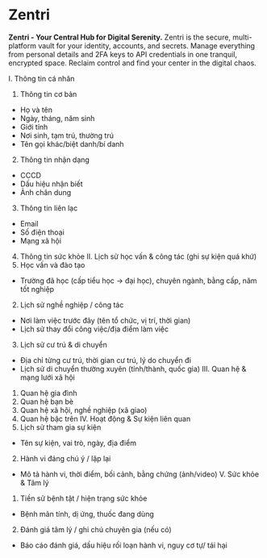 # Zentri

**Zentri - Your Central Hub for Digital Serenity.** Zentri is the secure, multi-platform vault for your identity, accounts, and secrets. Manage everything from personal details and 2FA keys to API credentials in one tranquil, encrypted space. Reclaim control and find your center in the digital chaos.

I. Thông tin cá nhân

1. Thông tin cơ bản

- Họ và tên
- Ngày, tháng, năm sinh
- Giới tính
- Nơi sinh, tạm trú, thường trú
- Tên gọi khác/biệt danh/bí danh

2. Thông tin nhận dạng

- CCCD
- Dấu hiệu nhận biết
- Ảnh chân dung

3. Thông tin liên lạc

- Email
- Số điện thoại
- Mạng xã hội

4. Thông tin sức khỏe
   II. Lịch sử học vấn & công tác (ghi sự kiện quá khứ)
1. Học vấn và đào tạo

- Trường đã học (cấp tiểu học → đại học), chuyên ngành, bằng cấp, năm tốt nghiệp

2. Lịch sử nghề nghiệp / công tác

- Nơi làm việc trước đây (tên tổ chức, vị trí, thời gian)
- Lịch sử thay đổi công việc/địa điểm làm việc

3. Lịch sử cư trú & di chuyển

- Địa chỉ từng cư trú, thời gian cư trú, lý do chuyển đi
- Lịch sử di chuyển thường xuyên (tỉnh/thành, quốc gia)
  III. Quan hệ & mạng lưới xã hội

1. Quan hệ gia đình
2. Quan hệ bạn bè
3. Quan hệ xã hội, nghề nghiệp (xã giao)
4. Quan hệ bậc trên
   IV. Hoạt động & Sự kiện liên quan
5. Lịch sử tham gia sự kiện

- Tên sự kiện, vai trò, ngày, địa điểm

2. Hành vi đáng chú ý / lặp lại

- Mô tả hành vi, thời điểm, bối cảnh, bằng chứng (ảnh/video)
  V. Sức khỏe & Tâm lý

1. Tiền sử bệnh tật / hiện trạng sức khỏe

- Bệnh mãn tính, dị ứng, thuốc đang dùng

2. Đánh giá tâm lý / ghi chú chuyên gia (nếu có)

- Báo cáo đánh giá, dấu hiệu rối loạn hành vi, nguy cơ tự/ tái hại

